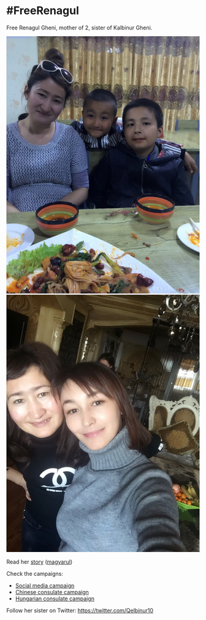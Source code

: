 # #FreeRenagul

Free Renagul Gheni, mother of 2, sister of Kalbinur Gheni.

![WithSons](BookOfRenagul/WithSons.jpg)
![WithSister](BookOfRenagul/WithSister.jpg)

Read her [story](BookOfRenagul/BookOfRenagul.pdf) ([magyarul](BookOfRenagul/BookOfRenagul_hu.pdf)) 

Check the campaigns: 
* [Social media campaign](SocialMediaCampaign/SocialMediaCampaign.md) 
* [Chinese consulate campaign](ChineseConsulateCampaign)
* [Hungarian consulate campaign](HungarianConsulateCampaign)

Follow her sister on Twitter: https://twitter.com/Qelbinur10
